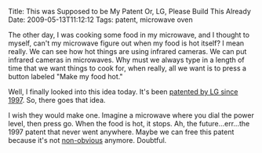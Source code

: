 Title: This was Supposed to be My Patent Or, LG, Please Build This Already
Date: 2009-05-13T11:12:12
Tags: patent, microwave oven


The other day, I was cooking some food in my microwave, and I thought to myself, can't my microwave figure out when my food is hot itself? I mean really. We can see how hot things are using infrared cameras. We can put infrared cameras in microwaves. Why must we always type in a length of time that we want things to cook for, when really, all we want is to press a button labeled "Make my food hot."

Well, I finally looked into this idea today. It's been <a href="http://www.google.com/patents?id=MLYlAAAAEBAJ&dq=5693247">patented by LG since 1997</a>. So, there goes that idea. 

I wish they would make one. Imagine a microwave where you dial the power level, then press go. When the food is hot, it stops. Ah, the future...err...the 1997 patent that never went anywhere. Maybe we can free this patent because it's not <a href="http://en.wikipedia.org/wiki/Inventive_step_and_non-obviousness">non-obvious</a> anymore. Doubtful.